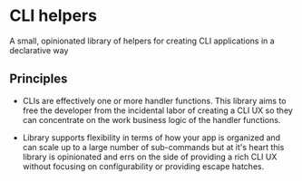 # CLI helpers

A small, opinionated library of helpers for creating CLI applications in a declarative way

## Principles

* CLIs are effectively one or more handler functions. This library aims to free the developer from the incidental labor of creating a CLI UX so they can concentrate on the work business logic of the handler functions.

* Library supports flexibility in terms of how your app is organized and can scale up to a large number of sub-commands but at it's heart this library is opinionated and errs on the side of providing a rich CLI UX without focusing on configurability or providing escape hatches.
